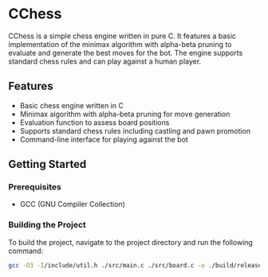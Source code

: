 # CChess

CChess is a simple chess engine written in pure C. It features a basic implementation of the minimax algorithm with alpha-beta pruning to evaluate and generate the best moves for the bot. The engine supports standard chess rules and can play against a human player.

## Features

- Basic chess engine written in C
- Minimax algorithm with alpha-beta pruning for move generation
- Evaluation function to assess board positions
- Supports standard chess rules including castling and pawn promotion
- Command-line interface for playing against the bot

## Getting Started

### Prerequisites

- GCC (GNU Compiler Collection)

### Building the Project

To build the project, navigate to the project directory and run the following command:

```sh
gcc -O3 -I/include/util.h ./src/main.c ./src/board.c -o ./build/release && ./build/release
```